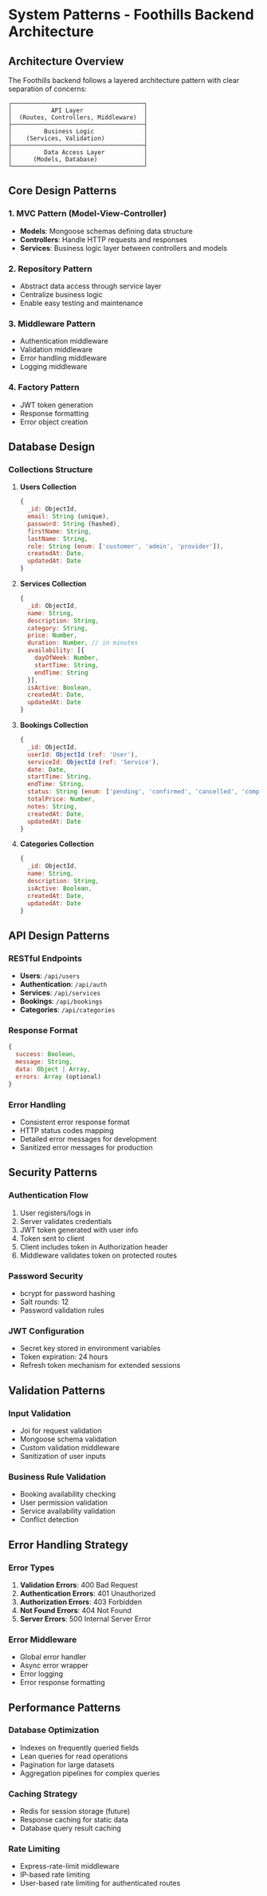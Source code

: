# System Patterns - Foothills Backend Architecture

## Architecture Overview
The Foothills backend follows a layered architecture pattern with clear separation of concerns:

```
┌─────────────────────────────────────┐
│           API Layer                 │
│  (Routes, Controllers, Middleware)  │
├─────────────────────────────────────┤
│         Business Logic              │
│    (Services, Validation)           │
├─────────────────────────────────────┤
│         Data Access Layer           │
│      (Models, Database)             │
└─────────────────────────────────────┘
```

## Core Design Patterns

### 1. MVC Pattern (Model-View-Controller)
- **Models**: Mongoose schemas defining data structure
- **Controllers**: Handle HTTP requests and responses
- **Services**: Business logic layer between controllers and models

### 2. Repository Pattern
- Abstract data access through service layer
- Centralize business logic
- Enable easy testing and maintenance

### 3. Middleware Pattern
- Authentication middleware
- Validation middleware
- Error handling middleware
- Logging middleware

### 4. Factory Pattern
- JWT token generation
- Response formatting
- Error object creation

## Database Design

### Collections Structure
1. **Users Collection**
   ```javascript
   {
     _id: ObjectId,
     email: String (unique),
     password: String (hashed),
     firstName: String,
     lastName: String,
     role: String (enum: ['customer', 'admin', 'provider']),
     createdAt: Date,
     updatedAt: Date
   }
   ```

2. **Services Collection**
   ```javascript
   {
     _id: ObjectId,
     name: String,
     description: String,
     category: String,
     price: Number,
     duration: Number, // in minutes
     availability: [{
       dayOfWeek: Number,
       startTime: String,
       endTime: String
     }],
     isActive: Boolean,
     createdAt: Date,
     updatedAt: Date
   }
   ```

3. **Bookings Collection**
   ```javascript
   {
     _id: ObjectId,
     userId: ObjectId (ref: 'User'),
     serviceId: ObjectId (ref: 'Service'),
     date: Date,
     startTime: String,
     endTime: String,
     status: String (enum: ['pending', 'confirmed', 'cancelled', 'completed']),
     totalPrice: Number,
     notes: String,
     createdAt: Date,
     updatedAt: Date
   }
   ```

4. **Categories Collection**
   ```javascript
   {
     _id: ObjectId,
     name: String,
     description: String,
     isActive: Boolean,
     createdAt: Date,
     updatedAt: Date
   }
   ```

## API Design Patterns

### RESTful Endpoints
- **Users**: `/api/users`
- **Authentication**: `/api/auth`
- **Services**: `/api/services`
- **Bookings**: `/api/bookings`
- **Categories**: `/api/categories`

### Response Format
```javascript
{
  success: Boolean,
  message: String,
  data: Object | Array,
  errors: Array (optional)
}
```

### Error Handling
- Consistent error response format
- HTTP status codes mapping
- Detailed error messages for development
- Sanitized error messages for production

## Security Patterns

### Authentication Flow
1. User registers/logs in
2. Server validates credentials
3. JWT token generated with user info
4. Token sent to client
5. Client includes token in Authorization header
6. Middleware validates token on protected routes

### Password Security
- bcrypt for password hashing
- Salt rounds: 12
- Password validation rules

### JWT Configuration
- Secret key stored in environment variables
- Token expiration: 24 hours
- Refresh token mechanism for extended sessions

## Validation Patterns

### Input Validation
- Joi for request validation
- Mongoose schema validation
- Custom validation middleware
- Sanitization of user inputs

### Business Rule Validation
- Booking availability checking
- User permission validation
- Service availability validation
- Conflict detection

## Error Handling Strategy

### Error Types
1. **Validation Errors**: 400 Bad Request
2. **Authentication Errors**: 401 Unauthorized
3. **Authorization Errors**: 403 Forbidden
4. **Not Found Errors**: 404 Not Found
5. **Server Errors**: 500 Internal Server Error

### Error Middleware
- Global error handler
- Async error wrapper
- Error logging
- Error response formatting

## Performance Patterns

### Database Optimization
- Indexes on frequently queried fields
- Lean queries for read operations
- Pagination for large datasets
- Aggregation pipelines for complex queries

### Caching Strategy
- Redis for session storage (future)
- Response caching for static data
- Database query result caching

### Rate Limiting
- Express-rate-limit middleware
- IP-based rate limiting
- User-based rate limiting for authenticated routes 